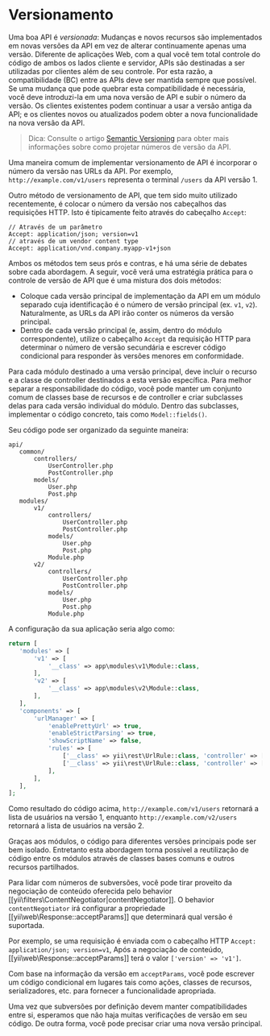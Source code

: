 Versionamento
==========

Uma boa API é *versionada*: Mudanças e novos recursos são implementados em novas versões da API em vez de alterar continuamente apenas uma versão. Diferente de aplicações Web, com a qual você tem total controle do código de ambos os lados cliente e servidor, APIs são destinadas a ser utilizadas por clientes além de seu controle. Por esta razão, a compatibilidade (BC) entre as APIs deve ser mantida sempre que possível. Se uma mudança que pode quebrar esta compatibilidade é necessária, você deve introduzi-la em uma nova versão de API e subir o número da versão. Os clientes existentes podem continuar a usar a versão antiga da API; e os clientes novos ou atualizados podem obter a nova funcionalidade na nova versão da API.

> Dica: Consulte o artigo [Semantic Versioning](http://semver.org/) para obter mais informações sobre como projetar números de versão da API.

Uma maneira comum de implementar versionamento de API é incorporar o número da versão nas URLs da API. Por exemplo, `http://example.com/v1/users` representa o terminal `/users` da API versão 1.

Outro método de versionamento de API, que tem sido muito utilizado recentemente, é colocar o número da versão nos cabeçalhos das requisições HTTP. Isto é tipicamente feito através do cabeçalho `Accept`:

```
// Através de um parâmetro
Accept: application/json; version=v1
// através de um vendor content type
Accept: application/vnd.company.myapp-v1+json
```

Ambos os métodos tem seus prós e contras, e há uma série de debates sobre cada abordagem. A seguir, você verá uma estratégia prática para o controle de versão de API que é uma mistura dos dois métodos:

* Coloque cada versão principal de implementação da API em um módulo separado cuja identificação é o número de versão principal (ex. `v1`, `v2`). Naturalmente, as URLs da API irão conter os números da versão principal.
* Dentro de cada versão principal (e, assim, dentro do módulo correspondente), utilize o cabeçalho `Accept` da requisição HTTP para determinar o número de versão secundária e escrever código condicional para responder às versões menores em conformidade.

Para cada módulo destinado a uma versão principal, deve incluir o recurso e a classe de controller destinados a esta versão específica.
Para melhor separar a responsabilidade do código, você pode manter um conjunto comum de classes base de recursos e de controller e criar subclasses delas para cada versão individual do módulo. Dentro das subclasses, implementar o código concreto, tais como `Model::fields()`.

Seu código pode ser organizado da seguinte maneira:

```
api/
   common/
       controllers/
           UserController.php
           PostController.php
       models/
           User.php
           Post.php
   modules/
       v1/
           controllers/
               UserController.php
               PostController.php
           models/
               User.php
               Post.php
           Module.php
       v2/
           controllers/
               UserController.php
               PostController.php
           models/
               User.php
               Post.php
           Module.php
```

A configuração da sua aplicação seria algo como:

```php
return [
   'modules' => [
       'v1' => [
           '__class' => app\modules\v1\Module::class,
       ],
       'v2' => [
           '__class' => app\modules\v2\Module::class,
       ],
   ],
   'components' => [
       'urlManager' => [
           'enablePrettyUrl' => true,
           'enableStrictParsing' => true,
           'showScriptName' => false,
           'rules' => [
               ['__class' => yii\rest\UrlRule::class, 'controller' => ['v1/user', 'v1/post']],
               ['__class' => yii\rest\UrlRule::class, 'controller' => ['v2/user', 'v2/post']],
           ],
       ],
   ],
];
```

Como resultado do código acima, `http://example.com/v1/users` retornará a lista de usuários na versão 1, enquanto `http://example.com/v2/users` retornará a lista de usuários na versão 2.

Graças aos módulos, o código para diferentes versões principais pode ser bem isolado. Entretanto esta abordagem torna possível a reutilização de código entre os módulos através de classes bases comuns e outros recursos partilhados.
 
Para lidar com números de subversões, você pode tirar proveito da negociação de conteúdo oferecida pelo behavior [[yii\filters\ContentNegotiator|contentNegotiator]]. O behavior `contentNegotiator` irá configurar a propriedade [[yii\web\Response::acceptParams]] que determinará qual versão é suportada.

Por exemplo, se uma requisição é enviada com o cabeçalho HTTP `Accept: application/json; version=v1`, Após a negociação de conteúdo, [[yii\web\Response::acceptParams]] terá o valor `['version' => 'v1']`.

Com base na informação da versão em `acceptParams`, você pode escrever um código condicional em lugares tais como ações, classes de recursos, serializadores, etc. para fornecer a funcionalidade apropriada.


Uma vez que subversões por definição devem manter compatibilidades entre si, esperamos que não haja muitas verificações de versão em seu código. De outra forma, você pode precisar criar uma nova versão principal.
